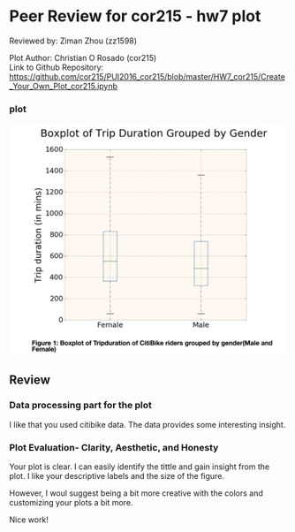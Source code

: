 # Peer Review for cor215  - hw7 plot
Reviewed by: Ziman Zhou (zz1598) <br/>

Plot Author: Christian O Rosado (cor215) <br/>
Link to Github Repository: <br/>
https://github.com/cor215/PUI2016_cor215/blob/master/HW7_cor215/Create_Your_Own_Plot_cor215.ipynb

### plot 
![Plot](plot.png)

## Review
### Data processing part for the plot
I like that you used citibike data. The data provides some interesting insight.

### Plot Evaluation- Clarity, Aesthetic, and Honesty
Your plot is clear. I can easily identify the tittle and gain insight from the plot. I like your descriptive labels and the size of the figure. 

However, I woul suggest being a bit more creative with the colors and customizing your plots a bit more.

Nice work!
